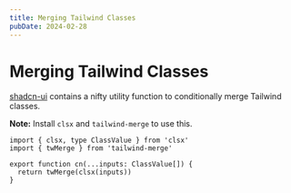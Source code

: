 ```yaml
---
title: Merging Tailwind Classes
pubDate: 2024-02-28
---
```


# Merging Tailwind Classes

[shadcn-ui](https://ui.shadcn.com/) contains a nifty utility function to conditionally merge Tailwind classes.

**Note:** Install `clsx` and `tailwind-merge` to use this.

```tsx
import { clsx, type ClassValue } from 'clsx'
import { twMerge } from 'tailwind-merge'

export function cn(...inputs: ClassValue[]) {
  return twMerge(clsx(inputs))
}
```
